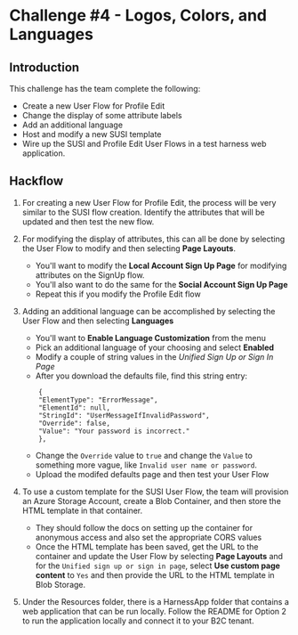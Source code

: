 # Challenge \#4 - Logos, Colors, and Languages

## Introduction 
This challenge has the team complete the following:

- Create a new User Flow for Profile Edit
- Change the display of some attribute labels
- Add an additional language
- Host and modify a new SUSI template
- Wire up the SUSI and Profile Edit User Flows in a test harness web application.

## Hackflow

1. For creating a new User Flow for Profile Edit, the process will be very similar to the SUSI flow creation. Identify the attributes that will be updated and then test the new flow.
2. For modifying the display of attributes, this can all be done by selecting the User Flow to modify and then selecting **Page Layouts**.

    - You'll want to modify the **Local Account Sign Up Page** for modifying attributes on the SignUp flow.
    - You'll also want to do the same for the **Social Account Sign Up Page**
    - Repeat this if you modify the Profile Edit flow

3. Adding an additional language can be accomplished by selecting the User Flow and then selecting **Languages**

    - You'll want to **Enable Language Customization** from the menu
    - Pick an additional language of your choosing and select **Enabled**
    - Modify a couple of string values in the *Unified Sign Up or Sign In Page*
    - After you download the defaults file, find this string entry:

    ```
        {
        "ElementType": "ErrorMessage",
        "ElementId": null,
        "StringId": "UserMessageIfInvalidPassword",
        "Override": false,
        "Value": "Your password is incorrect."
        },
    ```
    - Change the `Override` value to `true` and change the `Value` to something more vague, like `Invalid user name or password`.
    - Upload the modifed defaults page and then test your User Flow
4. To use a custom template for the SUSI User Flow, the team will provision an Azure Storage Account, create a Blob Container, and then store the HTML template in that container.
    - They should follow the docs on setting up the container for anonymous access and also set the appropriate CORS values
    - Once the HTML template has been saved, get the URL to the container and update the User Flow by selecting **Page Layouts** and for the `Unified sign up or sign in page`, select **Use custom page content** to `Yes` and then provide the URL to the HTML template in Blob Storage.
5. Under the Resources folder, there is a HarnessApp folder that contains a web application that can be run locally. Follow the README for Option 2 to run the application locally and connect it to your B2C tenant.